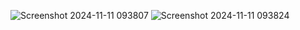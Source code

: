 ![Screenshot 2024-11-11 093807](https://github.com/user-attachments/assets/6cb1423e-5ee4-4368-ba53-1fafea85b6c8)
![Screenshot 2024-11-11 093824](https://github.com/user-attachments/assets/49862a58-be04-4492-aca7-54915d8a7afe)
